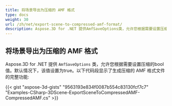 ```yaml
---
title: 将场景导出为压缩的 AMF 格式
type: docs
weight: 30
url: /zh/net/export-scene-to-compressed-amf-format/
description: Aspose.3D for .NET 提供AmfSaveOptions类，允许您根据需要设置压缩的bool值。默认情况下，该值设置为true。
---
```

##  **将场景导出为压缩的 AMF 格式**
Aspose.3D for .NET 提供 `AmfSaveOptions` 类，允许您根据需要设置压缩的bool值。默认情况下，该值设置为true。以下代码段显示了生成压缩的 AMF 格式文件的完整功能:

{{< gist "aspose-3d-gists" "9563193e834f0087b554c83130fcf7c7" "Examples-CSharp-3DScene-ExportSceneToCompressedAMF-CompressedAMF.cs" >}}
